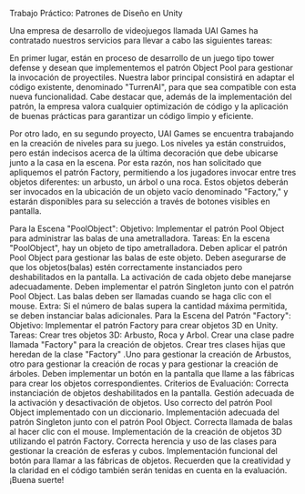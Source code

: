 Trabajo Práctico: Patrones de Diseño en Unity

Una empresa de desarrollo de videojuegos llamada UAI Games ha contratado nuestros servicios para llevar a cabo las siguientes tareas:

En primer lugar, están en proceso de desarrollo de un juego tipo tower defense y desean que implementemos el patrón Object Pool para gestionar la invocación de proyectiles. Nuestra labor principal consistirá en adaptar el código existente, denominado "TurrenAI", para que sea compatible con esta nueva funcionalidad. Cabe destacar que, además de la implementación del patrón, la empresa valora cualquier optimización de código y la aplicación de buenas prácticas para garantizar un código limpio y eficiente.

Por otro lado, en su segundo proyecto, UAI Games se encuentra trabajando en la creación de niveles para su juego. Los niveles ya están construidos, pero están indecisos acerca de la última decoración que debe ubicarse junto a la casa en la escena. Por esta razón, nos han solicitado que apliquemos el patrón Factory, permitiendo a los jugadores invocar entre tres objetos diferentes: un arbusto, un árbol o una roca. Estos objetos deberán ser invocados en la ubicación de un objeto vacío denominado "Factory," y estarán disponibles para su selección a través de botones visibles en pantalla.


Para la Escena "PoolObject":
Objetivo: Implementar el patrón Pool Object para administrar las balas de una ametralladora.
Tareas:
En la escena "PoolObject", hay un objeto de tipo ametralladora. Deben aplicar el patrón Pool Object para gestionar las balas de este objeto.
Deben asegurarse de que los objetos(balas) estén correctamente instanciados pero deshabilitados en la pantalla.
La activación de cada objeto debe manejarse adecuadamente.
Deben implementar el patrón Singleton junto con el patrón Pool Object.
Las balas deben ser llamadas cuando se haga clic con el mouse.
Extra: Si el número de balas supera la cantidad máxima permitida, se deben instanciar balas adicionales.
Para la Escena del Patrón "Factory":
Objetivo: Implementar el patrón Factory para crear objetos 3D en Unity.
Tareas:
Crear tres objetos 3D: Arbusto, Roca y Arbol.
Crear una clase padre llamada "Factory" para la creación de objetos.
Crear tres clases hijas que heredan de la clase "Factory" .Uno para gestionar la creación de Arbustos, otro para gestionar la creación de rocas y para gestionar la creación de árboles.
Deben implementar un botón en la pantalla que llame a las fábricas para crear los objetos correspondientes.
Criterios de Evaluación:
Correcta instanciación de objetos deshabilitados en la pantalla.
Gestión adecuada de la activación y desactivación de objetos.
Uso correcto del patrón Pool Object implementado con un diccionario.
Implementación adecuada del patrón Singleton junto con el patrón Pool Object.
Correcta llamada de balas al hacer clic con el mouse.
Implementación de la creación de objetos 3D utilizando el patrón Factory.
Correcta herencia y uso de las clases para gestionar la creación de esferas y cubos.
Implementación funcional del botón para llamar a las fábricas de objetos.
Recuerden que la creatividad y la claridad en el código también serán tenidas en cuenta en la evaluación. ¡Buena suerte!
